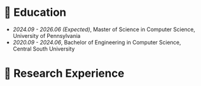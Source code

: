 <span class='anchor' id='education'></span>

# 📖 Education
- *2024.09 - 2026.06 (Expected)*, Master of Science in Computer Science, University of Pennsylvania
- *2020.09 - 2024.06*, Bachelor of Engineering in Computer Science, Central South University

<span class='anchor' id='research'></span>

# 💬 Research Experience

